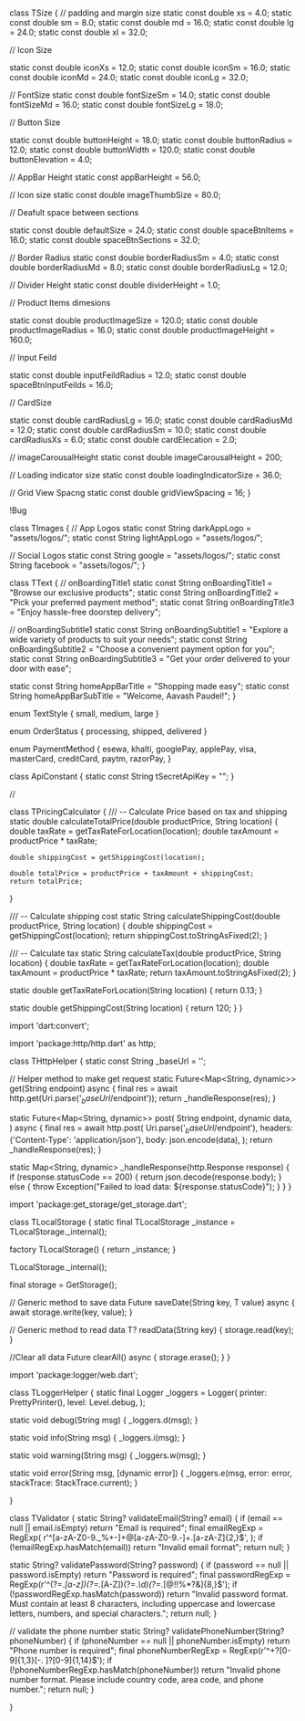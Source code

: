 #  <!-- Sizes  -->
class TSize {
  // padding and margin size
  static const double xs = 4.0;
  static const double sm = 8.0;
  static const double md = 16.0;
  static const double lg = 24.0;
  static const double xl = 32.0;

  // Icon Size

  static const double iconXs = 12.0;
  static const double iconSm = 16.0;
  static const double iconMd = 24.0;
  static const double iconLg = 32.0;

  // FontSize
  static const double fontSizeSm = 14.0;
  static const double fontSizeMd = 16.0;
  static const double fontSizeLg = 18.0;

  // Button Size

  static const double buttonHeight = 18.0;
  static const double buttonRadius = 12.0;
  static const double buttonWidth = 120.0;
  static const double buttonElevation = 4.0;

  // AppBar Height
  static const appBarHeight = 56.0;

  // Icon size
  static const double imageThumbSize = 80.0;

  // Deafult space between sections

  static const double defaultSize = 24.0;
  static const double spaceBtnItems = 16.0;
  static const double spaceBtnSections = 32.0;

  // Border Radius
  static const double borderRadiusSm = 4.0;
  static const double borderRadiusMd = 8.0;
  static const double borderRadiusLg = 12.0;

  // Divider Height
  static const double dividerHeight = 1.0;

  // Product Items dimesions

  static const double productImageSize = 120.0;
  static const double productImageRadius = 16.0;
  static const double productImageHeight = 160.0;

  // Input Feild

  static const double inputFeildRadius = 12.0;
  static const double spaceBtnInputFeilds = 16.0;

  // CardSize

  static const double cardRadiusLg = 16.0;
  static const double cardRadiusMd = 12.0;
  static const double cardRadiusSm = 10.0;
  static const double cardRadiusXs = 6.0;
  static const double cardElecation = 2.0;

  // imageCarousalHeight
  static const double imageCarousalHeight = 200;

  // Loading indicator size
  static const double loadingIndicatorSize = 36.0;

  // Grid View Spacng
  static const double gridViewSpacing = 16;
}


<!-- Images -->
!Bug

class TImages {
  // App Logos
  static const String darkAppLogo = "assets/logos/";
  static const String lightAppLogo = "assets/logos/";

  // Social Logos
  static const String google = "assets/logos/";
  static const String facebook = "assets/logos/";
}


<!-- OnBoardingText -->


class TText {
  // onBoardingTitle1
  static const String onBoardingTitle1 = "Browse our exclusive products";
  static const String onBoardingTitle2 = "Pick your preferred payment method";
  static const String onBoardingTitle3 = "Enjoy hassle-free doorstep delivery";

  // onBoardingSubtitle1
  static const String onBoardingSubtitle1 =
      "Explore a wide variety of products to suit your needs";
  static const String onBoardingSubtitle2 =
      "Choose a convenient payment option for you";
  static const String onBoardingSubtitle3 =
      "Get your order delivered to your door with ease";

  static const String homeAppBarTitle = "Shopping made easy";
  static const String homeAppBarSubTitle = "Welcome, Aavash Paudel!";
}



<!-- Enums -->

enum TextStyle { small, medium, large }

enum OrderStatus { processing, shipped, delivered }

enum PaymentMethod {
  esewa,
  khalti,
  googlePay,
  applePay,
  visa,
  masterCard,
  creditCard,
  paytm,
  razorPay,
}


<!-- API all the Screts Key will stored here -->

class ApiConstant {
  static const String tSecretApiKey = "";
}



<!--  Pricing Calc -->

// 



class TPricingCalculator {
  /// -- Calculate Price based on tax and shipping
  static double calculateTotalPrice(double productPrice, String location) {
    double taxRate = getTaxRateForLocation(location);
    double taxAmount = productPrice * taxRate;

    double shippingCost = getShippingCost(location);

    double totalPrice = productPrice + taxAmount + shippingCost;
    return totalPrice;
  }

  /// -- Calculate shipping cost
  static String calculateShippingCost(double productPrice, String location) {
    double shippingCost = getShippingCost(location);
    return shippingCost.toStringAsFixed(2);
  }

  /// -- Calculate tax
  static String calculateTax(double productPrice, String location) {
    double taxRate = getTaxRateForLocation(location);
    double taxAmount = productPrice * taxRate;
    return taxAmount.toStringAsFixed(2);
  }

  static double getTaxRateForLocation(String location) {
    return 0.13;
  }

  static double getShippingCost(String location) {
    return 120;
  }
}


<!--THttpHelper http-client  -->


import 'dart:convert';

import 'package:http/http.dart' as http;

class THttpHelper {
  static const String _baseUrl = '';

  // Helper method to make get request
  static Future<Map<String, dynamic>> get(String endpoint) async {
    final res = await http.get(Uri.parse('$_baseUrl/$endpoint'));
    return _handleResponse(res);
  }

  static Future<Map<String, dynamic>> post(
    String endpoint,
    dynamic data,
  ) async {
    final res = await http.post(
      Uri.parse('$_baseUrl/$endpoint'),
      headers: {'Content-Type': 'application/json'},
      body: json.encode(data),
    );
    return _handleResponse(res);
  }

  static Map<String, dynamic> _handleResponse(http.Response response) {
    if (response.statusCode == 200) {
      return json.decode(response.body);
    } else {
      throw Exception("Failed to load data: ${response.statusCode}");
    }
  }
}



<!-- TLocalStorage  -StorageUtility.dart -->
import 'package:get_storage/get_storage.dart';

class TLocalStorage {
  static final TLocalStorage _instance = TLocalStorage._internal();

  factory TLocalStorage() {
    return _instance;
  }

  TLocalStorage._internal();

  final storage = GetStorage();

  // Generic method to save data
  Future<void> saveDate<T>(String key, T value) async {
    await storage.write(key, value);
  }

  // Generic method to read data
  T? readData<T>(String key) {
    storage.read<T>(key);
  }

  //Clear all data
  Future<void> clearAll() async {
    storage.erase();
  }
}

<!-- logger.dart -->

import 'package:logger/web.dart';

class TLoggerHelper {
  static final Logger _loggers = Logger(
    printer: PrettyPrinter(),
    level: Level.debug,
  );

  static void debug(String msg) {
    _loggers.d(msg);
  }

  static void info(String msg) {
    _loggers.i(msg);
  }

  static void warning(String msg) {
    _loggers.w(msg);
  }

  static void error(String msg, [dynamic error]) {
    _loggers.e(msg, error: error, stackTrace: StackTrace.current);
  }


}




<!-- validation.dart -->

class TValidator {
  static String? validateEmail(String? email) {
    if (email == null || email.isEmpty) return "Email is required";
    final emailRegExp = RegExp(
      r'^[a-zA-Z0-9._%+-]+@[a-zA-Z0-9.-]+\.[a-zA-Z]{2,}$',
    );
    if (!emailRegExp.hasMatch(email)) return "Invalid email format";
    return null;
  }

  static String? validatePassword(String? password) {
    if (password == null || password.isEmpty) return "Password is required";
    final passwordRegExp = RegExp(r'^(?=.*[a-z])(?=.*[A-Z])(?=.*\d)(?=.*[@$!%*?&])[A-Za-z\d@$!%*?&]{8,}$');
    if (!passwordRegExp.hasMatch(password)) return "Invalid password format. Must contain at least 8 characters, including uppercase and lowercase letters, numbers, and special characters.";
    return null;
  }

// validate the phone number
  static String? validatePhoneNumber(String? phoneNumber) {
    if (phoneNumber == null || phoneNumber.isEmpty) return "Phone number is required";
    final phoneNumberRegExp = RegExp(r'^\+?[0-9]{1,3}[-. ]?[0-9]{1,14}$');
    if (!phoneNumberRegExp.hasMatch(phoneNumber)) return "Invalid phone number format. Please include country code, area code, and phone number.";
    return null;
  }


}


# 